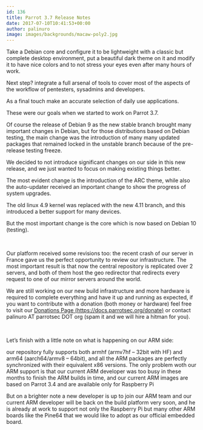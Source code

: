 ```yaml
---
id: 136
title: Parrot 3.7 Release Notes
date: 2017-07-10T10:41:53+00:00
author: palinuro
image: images/backgrounds/macaw-poly2.jpg
---
```

Take a Debian core and configure it to be lightweight with a classic but complete desktop environment, put a beautiful dark theme on it and modify it to have nice colors and to not stress your eyes even after many hours of work.
  
Next step? integrate a full arsenal of tools to cover most of the aspects of the workflow of pentesters, sysadmins and developers.
  
As a final touch make an accurate selection of daily use applications.

These were our goals when we started to work on Parrot 3.7.

Of course the release of Debian 9 as the new stable branch brought many important changes in Debian, but for those distributions based on Debian testing, the main change was the introduction of many many updated packages that remained locked in the unstable branch because of the pre-release testing freeze.

We decided to not introduce significant changes on our side in this new release, and we just wanted to focus on making existing things better.
  
The most evident change is the introduction of the ARC theme, while also the auto-updater received an important change to show the progress of system upgrades.

The old linux 4.9 kernel was replaced with the new 4.11 branch, and this introduced a better support for many devices.

But the most important change is the core which is now based on Debian 10 (testing).

&nbsp;

Our platform received some revisions too: the recent crash of our server in France gave us the perfect opportunity to review our infrastructure. The most important result is that now the central repository is replicated over 2 servers, and both of them host the geo redirector that redirects every request to one of our mirror servers around the world.

We are still working on our new build infrastructure and more hardware is required to complete everything and have it up and running as expected, if you want to contribute with a donation (both money or hardware) feel free to visit our [Donations Page (https://docs.parrotsec.org/donate)](https://docs.parrotsec.org/donate) or contact palinuro AT parrotsec DOT org (spam it and we will hire a hitman for you).

&nbsp;

Let&#8217;s finish with a little note on what is happening on our ARM side:
  
our repository fully supports both armhf (armv7hf &#8211; 32bit with HF) and arm64 (aarch64/armv8 &#8211; 64bit), and all the ARM packages are perfectly synchronized with their equivalent x86 versions. The only problem woth our ARM support is that our current ARM developer was too busy in these months to finish the ARM builds in time, and our current ARM images are based on Parrot 3.4 and are available only for Raspberry Pi

But on a brighter note a new developer is up to join our ARM team and our current ARM developer will be back on the build platform very soon, and he is already at work to support not only the Raspberry Pi but many other ARM boards like the Pine64 that we would like to adopt as our official embedded board.